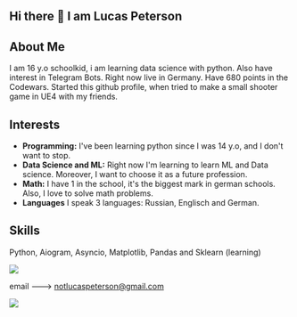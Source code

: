 ## Hi there 👋 I am Lucas Peterson 

##  About Me
I am 16 y.o schoolkid, i am learning data science with python. Also have interest in Telegram Bots. Right now live in Germany. Have 680 points in the Codewars. Started this github profile, when tried to make a small shooter game in UE4 with my friends. 


##  Interests

- **Programming:** I've been learning python since I was 14 y.o, and I don't want to stop.
- **Data Science and ML:** Right now I'm learning to learn ML and Data science. Moreover, I want to choose it as a future profession.
- **Math:** I have 1 in the school, it's the biggest mark in german schools. Also, I love to solve math problems.
- **Languages** I speak 3 languages: Russian, Englisch and German.

## Skills
Python, Aiogram, Asyncio, Matplotlib, Pandas and Sklearn (learning)







<img src = https://www.codewars.com/users/Sacred_pL/badges/large>

email ---> notlucaspeterson@gmail.com

![](https://komarev.com/ghpvc/?Lucas-Peterson=Lucas-Peterson)
